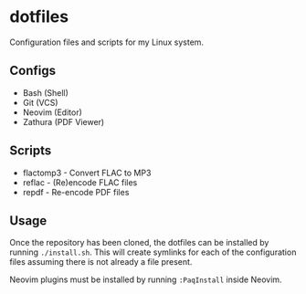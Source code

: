 # dotfiles

Configuration files and scripts for my Linux system.

## Configs

- Bash (Shell)
- Git (VCS)
- Neovim (Editor)
- Zathura (PDF Viewer)

## Scripts

- flactomp3 - Convert FLAC to MP3
- reflac - (Re)encode FLAC files
- repdf - Re-encode PDF files

## Usage

Once the repository has been cloned, the dotfiles can be installed by running
`./install.sh`. This will create symlinks for each of the configuration files
assuming there is not already a file present.

Neovim plugins must be installed by running `:PaqInstall` inside Neovim.

